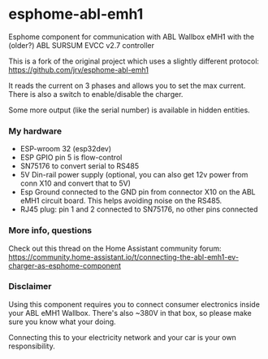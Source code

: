 # esphome-abl-emh1
Esphome component for communication with ABL Wallbox eMH1 with the (older?) ABL SURSUM EVCC v2.7 controller

This is a fork of the original project which uses a slightly different protocol: https://github.com/jrv/esphome-abl-emh1

It reads the current on 3 phases and allows you to set the max current.
There is also a switch to enable/disable the charger.

Some more output (like the serial number) is available in hidden entities.

### My hardware
- ESP-wroom 32 (esp32dev)
- ESP GPIO pin 5 is flow-control 
- SN75176 to convert serial to RS485
- 5V Din-rail power supply (optional, you can also get 12v power from conn X10 and convert that to 5V)
- Esp Ground connected to the GND pin from connector X10 on the ABL eMH1 circuit board. This helps avoiding noise on the RS485.
- RJ45 plug: pin 1 and 2 connected to SN75176, no other pins connected

### More info, questions

Check out this thread on the Home Assistant community forum:
https://community.home-assistant.io/t/connecting-the-abl-emh1-ev-charger-as-esphome-component

### Disclaimer
Using this component requires you to connect consumer electronics
inside your ABL eMH1 Wallbox. There's also ~380V in that box, so
please make sure you know what your doing. 

Connecting this to your electricity network and your car is your own
responsibility.
